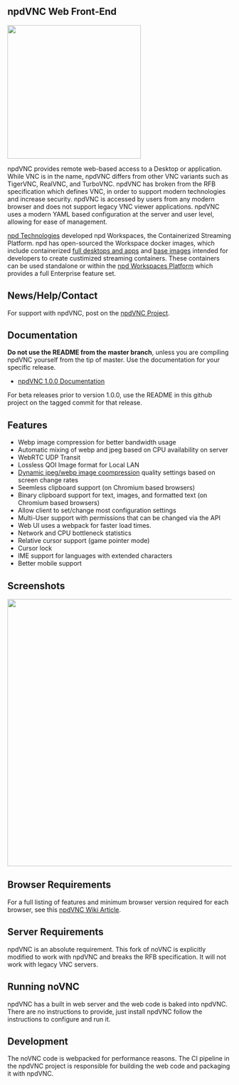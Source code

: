 ## npdVNC Web Front-End

<a href="https://npdweb.com"><img src="https://npd-static-content.s3.amazonaws.com/logo_npd.png" width="300"><a/>

npdVNC provides remote web-based access to a Desktop or application. While VNC is in the name, npdVNC differs from other VNC variants such as TigerVNC, RealVNC, and TurboVNC. npdVNC has broken from the RFB specification which defines VNC, in order to support modern technologies and increase security. npdVNC is accessed by users from any modern browser and does not support legacy VNC viewer applications. npdVNC uses a modern YAML based configuration at the server and user level, allowing for ease of management.

[npd Technologies](https://www.npdweb.com) developed npd Workspaces, the Containerized Streaming Platform. npd has open-sourced the Workspace docker images, which include containerized [full desktops and apps](https://github.com/npdtech/workspaces-images) and [base images](https://github.com/npdtech/workspaces-core-images) intended for developers to create custimized streaming containers. These containers can be used standalone or within the [npd Workspaces Platform](https://www.npdweb.com) which provides a full Enterprise feature set.

## News/Help/Contact

For support with npdVNC, post on the [npdVNC Project](https://github.com/npdtech/npdVNC).

## Documentation

**Do not use the README from the master branch**, unless you are compiling npdVNC yourself from the tip of master. Use the documentation for your specific release.

  - [npdVNC 1.0.0 Documentation](https://www.npdweb.com/npdvnc/docs/1.0.0/index.html)

  For beta releases prior to version 1.0.0, use the README in this github project on the tagged commit for that release.

## Features

  - Webp image compression for better bandwidth usage
  - Automatic mixing of webp and jpeg based on CPU availability on server
  - WebRTC UDP Transit
  - Lossless QOI Image format for Local LAN
  - [Dynamic jpeg/webp image coompression](https://github.com/npdtech/npdVNC/wiki/Video-Rendering-Options#dynamic-image-quality) quality settings based on screen change rates
  - Seemless clipboard support (on Chromium based browsers)
  - Binary clipboard support for text, images, and formatted text (on Chromium based browsers)
  - Allow client to set/change most configuration settings
  - Multi-User support with permissions that can be changed via the API
  - Web UI uses a webpack for faster load times.
  - Network and CPU bottleneck statistics
  - Relative cursor support (game pointer mode)
  - Cursor lock
  - IME support for languages with extended characters
  - Better mobile support

## Screenshots

<img src="https://5856039.fs1.hubspotusercontent-na1.net/hubfs/5856039/npdVNC_Screenshot_Features.png" width=600>


## Browser Requirements

For a full listing of features and minimum browser version required for each browser, see this [npdVNC Wiki Article](https://github.com/npdtech/npdVNC/wiki/Browser-Support).


## Server Requirements

npdVNC is an absolute requirement. This fork of noVNC is explicitly modified to work with npdVNC and breaks the RFB specification. It will not work with legacy VNC servers.

## Running noVNC

npdVNC has a built in web server and the web code is baked into npdVNC. There are no instructions to provide, just install npdVNC follow the instructions to configure and run it.

## Development

The noVNC code is webpacked for performance reasons. The CI pipeline in the npdVNC project is responsible for building the web code and packaging it with npdVNC.
